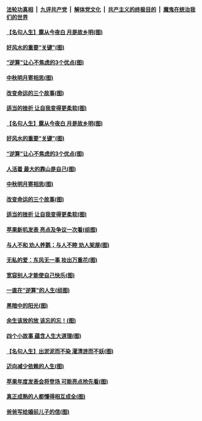 ####  [法轮功真相](../../../../basic/blob/master/README.md?t=09121826) &nbsp;|&nbsp; [九评共产党](../../../../9ping.md/blob/master/README.md?t=09121826) &nbsp;|&nbsp; [解体党文化](../../../../jtdwh.md/blob/master/README.md?t=09121826)  &nbsp;|&nbsp; [共产主义的终极目的](../../../../gczydzjmd.md/blob/master/README.md?t=09121826) &nbsp;|&nbsp; [魔鬼在统治我们的世界](../../../../mgztzwmdsj.md/blob/master/README.md?t=09121826) 

#### [【名句人生】露从今夜白 月是故乡明(图)](../pages/p8/906558.md?t=09121826) 

#### [好风水的重要“关键”(图)](../pages/p8/907087.md?t=09121826) 

#### [“逆算”让心不焦虑的3个优点(图)](../pages/p8/907070.md?t=09121826) 

#### [中秋明月寄相思(图)](../pages/p8/906932.md?t=09121826) 

#### [改变命运的三个故事(图)](../pages/p8/906257.md?t=09121826) 

#### [适当的挫折 让自我变得更柔软(图)](../pages/p8/906984.md?t=09121826) 

#### [【名句人生】露从今夜白 月是故乡明(图)](../pages/p8/906558.md?t=09121826) 

#### [好风水的重要“关键”(图)](../pages/p8/907087.md?t=09121826) 

#### [“逆算”让心不焦虑的3个优点(图)](../pages/p8/907070.md?t=09121826) 

#### [人活着 最大的靠山是自己(图)](../pages/p8/906329.md?t=09121826) 

#### [中秋明月寄相思(图)](../pages/p8/906932.md?t=09121826) 

#### [改变命运的三个故事(图)](../pages/p8/906257.md?t=09121826) 

#### [适当的挫折 让自我变得更柔软(图)](../pages/p8/906984.md?t=09121826) 

#### [苹果新机发表 亮点及争议一次看(组图)](../pages/p8/906967.md?t=09121826) 

#### [与人不和 劝人养鹅；与人不睦 劝人架屋(图)](../pages/p8/906905.md?t=09121826) 

#### [无私的爱：东风无一事 妆出万重花(图)](../pages/p8/906862.md?t=09121826) 

#### [宽容别人才能使自己快乐(图)](../pages/p8/906553.md?t=09121826) 

#### [一直在“逆算”的人生(组图)](../pages/p8/906796.md?t=09121826) 

#### [黑暗中的阳光(图)](../pages/p8/904616.md?t=09121826) 

#### [余生该放的放 该忘的忘！(图)](../pages/p8/906090.md?t=09121826) 

#### [四个小故事 蕴含人生大道理(图)](../pages/p8/906252.md?t=09121826) 

#### [【名句人生】出淤泥而不染 濯清涟而不妖(图)](../pages/p8/906444.md?t=09121826) 

#### [迈向减少依赖的人生(图)](../pages/p8/906794.md?t=09121826) 

#### [苹果年度发表会将登场 可能亮点抢先看(图)](../pages/p8/906649.md?t=09121826) 

#### [真正成熟的人都懂得相互成全(图)](../pages/p8/906442.md?t=09121826) 

#### [爸爸写给婚前儿子的信(图)](../pages/p8/905680.md?t=09121826) 

